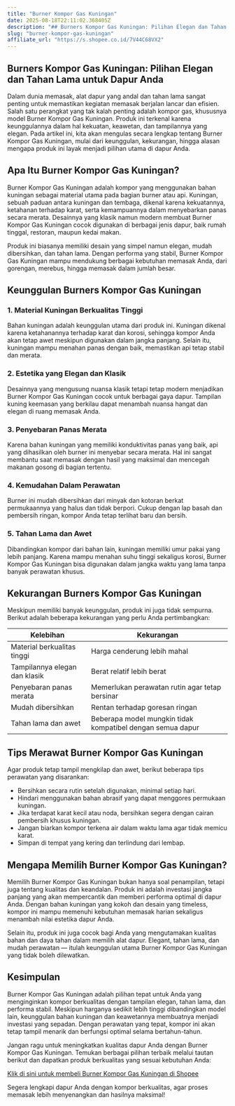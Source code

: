```yaml
---
title: "Burner Kompor Gas Kuningan"
date: 2025-08-18T22:11:02.368405Z
description: "## Burners Kompor Gas Kuningan: Pilihan Elegan dan Tahan Lama untuk Dapur Anda..."
slug: "burner-kompor-gas-kuningan"
affiliate_url: "https://s.shopee.co.id/7V44C68VX2"
---
```

## Burners Kompor Gas Kuningan: Pilihan Elegan dan Tahan Lama untuk Dapur Anda

Dalam dunia memasak, alat dapur yang andal dan tahan lama sangat penting untuk memastikan kegiatan memasak berjalan lancar dan efisien. Salah satu perangkat yang tak kalah penting adalah kompor gas, khususnya model Burner Kompor Gas Kuningan. Produk ini terkenal karena keunggulannya dalam hal kekuatan, keawetan, dan tampilannya yang elegan. Pada artikel ini, kita akan mengulas secara lengkap tentang Burner Kompor Gas Kuningan, mulai dari keunggulan, kekurangan, hingga alasan mengapa produk ini layak menjadi pilihan utama di dapur Anda.

## Apa Itu Burner Kompor Gas Kuningan?

Burner Kompor Gas Kuningan adalah kompor yang menggunakan bahan kuningan sebagai material utama pada bagian burner atau api. Kuningan, sebuah paduan antara kuningan dan tembaga, dikenal karena kekuatannya, ketahanan terhadap karat, serta kemampuannya dalam menyebarkan panas secara merata. Desainnya yang klasik namun modern membuat Burner Kompor Gas Kuningan cocok digunakan di berbagai jenis dapur, baik rumah tinggal, restoran, maupun kedai makan.

Produk ini biasanya memiliki desain yang simpel namun elegan, mudah dibersihkan, dan tahan lama. Dengan performa yang stabil, Burner Kompor Gas Kuningan mampu mendukung berbagai kebutuhan memasak Anda, dari gorengan, merebus, hingga memasak dalam jumlah besar.

## Keunggulan Burners Kompor Gas Kuningan

### 1. Material Kuningan Berkualitas Tinggi

Bahan kuningan adalah keunggulan utama dari produk ini. Kuningan dikenal karena ketahanannya terhadap karat dan korosi, sehingga kompor Anda akan tetap awet meskipun digunakan dalam jangka panjang. Selain itu, kuningan mampu menahan panas dengan baik, memastikan api tetap stabil dan merata.

### 2. Estetika yang Elegan dan Klasik

Desainnya yang mengusung nuansa klasik tetapi tetap modern menjadikan Burner Kompor Gas Kuningan cocok untuk berbagai gaya dapur. Tampilan kuning keemasan yang berkilau dapat menambah nuansa hangat dan elegan di ruang memasak Anda.

### 3. Penyebaran Panas Merata

Karena bahan kuningan yang memiliki konduktivitas panas yang baik, api yang dihasilkan oleh burner ini menyebar secara merata. Hal ini sangat membantu saat memasak dengan hasil yang maksimal dan mencegah makanan gosong di bagian tertentu.

### 4. Kemudahan Dalam Perawatan

Burner ini mudah dibersihkan dari minyak dan kotoran berkat permukaannya yang halus dan tidak berpori. Cukup dengan lap basah dan pembersih ringan, kompor Anda tetap terlihat baru dan bersih.

### 5. Tahan Lama dan Awet

Dibandingkan kompor dari bahan lain, kuningan memiliki umur pakai yang lebih panjang. Karena mampu menahan suhu tinggi sekaligus korosi, Burner Kompor Gas Kuningan bisa digunakan dalam jangka waktu yang lama tanpa banyak perawatan khusus.

## Kekurangan Burners Kompor Gas Kuningan

Meskipun memiliki banyak keunggulan, produk ini juga tidak sempurna. Berikut adalah beberapa kekurangan yang perlu Anda pertimbangkan:

| Kelebihan                         | Kekurangan                        |
|-----------------------------------|-----------------------------------|
| Material berkualitas tinggi     | Harga cenderung lebih mahal     |
| Tampilannya elegan dan klasik    | Berat relatif lebih berat      |
| Penyebaran panas merata         | Memerlukan perawatan rutin agar tetap bersinar |
| Mudah dibersihkan                | Rentan terhadap goresan ringan  |
| Tahan lama dan awet             | Beberapa model mungkin tidak kompatibel dengan semua dapur |

## Tips Merawat Burner Kompor Gas Kuningan

Agar produk tetap tampil mengkilap dan awet, berikut beberapa tips perawatan yang disarankan:

- Bersihkan secara rutin setelah digunakan, minimal setiap hari.
- Hindari menggunakan bahan abrasif yang dapat menggores permukaan kuningan.
- Jika terdapat karat kecil atau noda, bersihkan segera dengan cairan pembersih khusus kuningan.
- Jangan biarkan kompor terkena air dalam waktu lama agar tidak memicu karat.
- Simpan di tempat yang kering dan terlindung dari lembap.

## Mengapa Memilih Burner Kompor Gas Kuningan?

Memilih Burner Kompor Gas Kuningan bukan hanya soal penampilan, tetapi juga tentang kualitas dan keandalan. Produk ini adalah investasi jangka panjang yang akan mempercantik dan memberi performa optimal di dapur Anda. Dengan bahan kuningan yang kokoh dan desain yang timeless, kompor ini mampu memenuhi kebutuhan memasak harian sekaligus menambah nilai estetika dapur Anda.

Selain itu, produk ini juga cocok bagi Anda yang mengutamakan kualitas bahan dan daya tahan dalam memilih alat dapur. Elegant, tahan lama, dan mudah perawatan — itulah keunggulan utama Burner Kompor Gas Kuningan yang tidak boleh dilewatkan.

## Kesimpulan

Burner Kompor Gas Kuningan adalah pilihan tepat untuk Anda yang menginginkan kompor berkualitas dengan tampilan elegan, tahan lama, dan performa stabil. Meskipun harganya sedikit lebih tinggi dibandingkan model lain, keunggulan bahan kuningan dan keawetannya membuatnya menjadi investasi yang sepadan. Dengan perawatan yang tepat, kompor ini akan tetap tampil menarik dan berfungsi optimal selama bertahun-tahun.

Jangan ragu untuk meningkatkan kualitas dapur Anda dengan Burner Kompor Gas Kuningan. Temukan berbagai pilihan terbaik melalui tautan berikut dan dapatkan produk berkualitas yang sesuai kebutuhan Anda:

[Klik di sini untuk membeli Burner Kompor Gas Kuningan di Shopee](https://s.shopee.co.id/7V44C68VX2)

Segera lengkapi dapur Anda dengan kompor berkualitas, agar proses memasak lebih menyenangkan dan hasilnya maksimal!